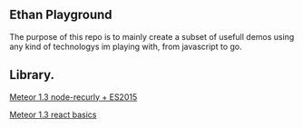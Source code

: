## Ethan Playground

The purpose of this repo is to mainly create a subset of usefull demos using any kind of technologys im playing with, from javascript to go.

## Library.

[Meteor 1.3 node-recurly + ES2015](https://github.com/Ethaan/playground/tree/master/recurly)

[Meteor 1.3 react basics](https://github.com/Ethaan/playground/tree/master/react)
